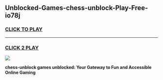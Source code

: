 
## Unblocked-Games-chess-unblock-Play-Free-io78j
<h3>
<a href="https://premium76.site?title=chess-unblock&ref=21A">CLICK TO PLAY</a></h3>
<hr>

<h3>
<a href="https://premium76.site?title=chess-unblock&ref=21A">CLICK 2 PLAY</a>
  
</h3>

<a href="https://premium76.site?title=chess-unblock&ref=21A"><img src="https://clearcache.store/games.png"></a>


**chess-unblock games unblocked: Your Gateway to Fun and Accessible Online Gaming**
